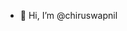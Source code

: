 - 👋 Hi, I’m @chiruswapnil
<!-- - 👀 I’m interested in building systems
- 🌱 I’m currently learning DSA
- 💞️ I’m looking to collaborate on ...
- 📫 How to reach me ... -->

<!---
chiruswapnil/chiruswapnil is a ✨ special ✨ repository because its `README.md` (this file) appears on your GitHub profile.
You can click the Preview link to take a look at your changes.
--->
